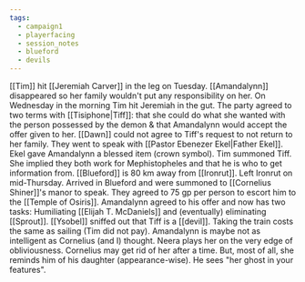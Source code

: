 ```yaml
---
tags:
  - campaign1
  - playerfacing
  - session_notes
  - blueford
  - devils
---
```

[[Tim]] hit [[Jeremiah Carver]] in the leg on Tuesday.
[[Amandalynn]] disappeared so her family wouldn't put any responsibility on her.
On Wednesday in the morning Tim hit Jeremiah in the gut.
The party agreed to two terms with [[Tisiphone|Tiff]]: that she could do what she wanted with the person possessed by the demon & that Amandalynn would accept the offer given to her. [[Dawn]] could not agree to Tiff's request to not return to her family.
They went to speak with [[Pastor Ebenezer Ekel|Father Ekel]].
Ekel gave Amandalynn a blessed item (crown symbol). 
Tim summoned Tiff. She implied they both work for Mephistopheles and that he is who to get information from. [[Blueford]] is 80 km away from [[Ironrut]].
Left Ironrut on mid-Thursday.
Arrived in Blueford and were summoned to [[Cornelius Shiner]]'s manor to speak. They agreed to 75 gp per person to escort him to the [[Temple of Osiris]]. Amandalynn agreed to his offer and now has two tasks: Humiliating [[Elijah T. McDaniels]] and (eventually) eliminating [[Sprout]]. 
[[Ysobel]] sniffed out that Tiff is a [[devil]].
Taking the train costs the same as sailing (Tim did not pay).
Amandalynn is maybe not as intelligent as Cornelius (and I) thought. Neera plays her on the very edge of obliviousness. Cornelius may get rid of her after a time. But, most of all, she reminds him of his daughter (appearance-wise). He sees "her ghost in your features".